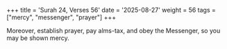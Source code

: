 +++
title = 'Surah 24, Verses 56'
date = '2025-08-27'
weight = 56
tags = ["mercy", "messenger", "prayer"]
+++

Moreover, establish prayer, pay alms-tax, and obey the Messenger, so you may be shown mercy.